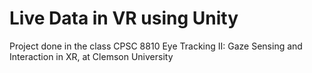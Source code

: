 # Live Data in VR using Unity
Project done in the class CPSC 8810 Eye Tracking II: Gaze Sensing and Interaction in XR, at Clemson University
